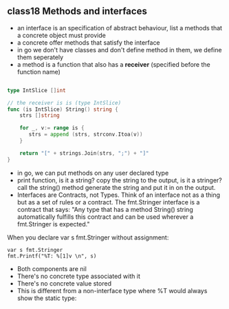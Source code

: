 ## class18 Methods and interfaces

- an interface is an specification of abstract behaviour, list a methods that a concrete object must provide
- a concrete offer methods that satisfy the interface
- in go we don't have classes and don't define method in them, we define them seperately
- a method is a function that also has a **receiver** (specified before the function name)

```go

type IntSlice []int

// the receiver is is (type IntSlice)
func (is IntSlice) String() string {
    strs []string

    for _, v:= range is {
       strs = append (strs, strconv.Itoa(v))
    }

    return "[" + strings.Join(strs, ";") + "]"
}

```

- in go, we can put methods on any user declared type 
- print function, is it a string? copy the string to the output, is it a stringer? call the string() method generate the string and put it in on the output.
- Interfaces are Contracts, not Types. Think of an interface not as a thing but as a set of rules or a contract. The fmt.Stringer interface is a contract that says: "Any type that has a method String() string automatically fulfills this contract and can be used wherever a fmt.Stringer is expected."

When you declare var s fmt.Stringer without assignment:
```
var s fmt.Stringer
fmt.Printf("%T: %[1]v \n", s)
```

- Both components are nil
- There's no concrete type associated with it
- There's no concrete value stored
- This is different from a non-interface type where %T would always show the static type:

